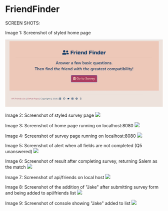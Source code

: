 # FriendFinder

SCREEN SHOTS:

Image 1:  Screenshot of styled home page

<a target="_blank" href="/app/public/images/image1.jpg">
<img src="/app/public/images/image1.jpg" alt="screen shot" style="max-width:100%;">
</a>


Image 2:  Screenshot of styled survey page
<img src="../public/images/image2.jpg" />

Image 3:  Screenshot of home page running on localhost:8080
<img src="../public/images/image3.jpg" />

Image 4:  Screenshot of survey page running on localhost:8080
<img src="../public/images/image4.jpg" />

Image 5:  Screenshot of alert when all fields are not completed (Q5 unanswered)
<img src="../public/images/image5.jpg" />

Image 6:  Screenshot of result after completing survey, returning Salem as the match
<img src="../public/images/image6.jpg" />

Image 7:  Screenshot of api/friends on local host
<img src="../public/images/image7.jpg" />

Image 8:  Screenshot of the addition of "Jake" after submitting survey form and being added to api/friends list
<img src="../public/images/image8.jpg" />

Image 9:  Screenshot of console showing "Jake" added to list
<img src="../public/images/image9.jpg" />
